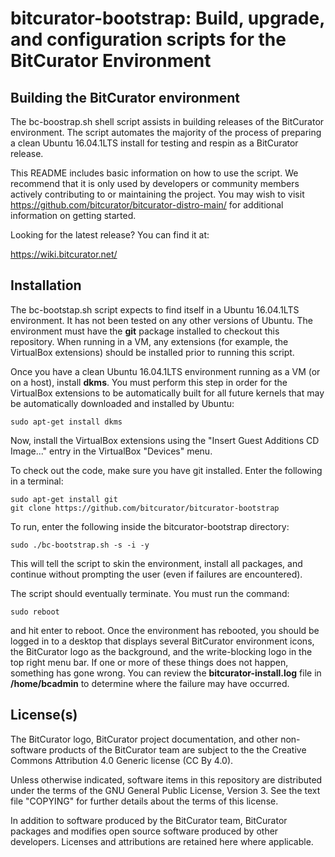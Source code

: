 # bitcurator-bootstrap: Build, upgrade, and configuration scripts for the BitCurator Environment

## Building the BitCurator environment

The bc-boostrap.sh shell script assists in building releases of the BitCurator environment. The script automates the majority of the process of preparing a clean Ubuntu 16.04.1LTS install for testing and respin as a BitCurator release.

This README includes basic information on how to use the script. We recommend that it is only used by developers or community members actively contributing to or maintaining the project. You may wish to visit https://github.com/bitcurator/bitcurator-distro-main/ for additional information on getting started.

Looking for the latest release? You can find it at:

https://wiki.bitcurator.net/

## Installation

The bc-bootstap.sh script expects to find itself in a Ubuntu 16.04.1LTS environment. It has not been tested on any other versions of Ubuntu. The environment must have the **git** package installed to checkout this repository. When running in a VM, any extensions (for example, the VirtualBox extensions) should be installed prior to running this script.

Once you have a clean Ubuntu 16.04.1LTS environment running as a VM (or on a host), install **dkms**. You must perform this step in order for the VirtualBox extensions to be automatically built for all future kernels that may be automatically downloaded and installed by Ubuntu:

```shell
sudo apt-get install dkms
```

Now, install the VirtualBox extensions using the "Insert Guest Additions CD Image..." entry in the VirtualBox "Devices" menu.

To check out the code, make sure you have git installed. Enter the following in a terminal:

```shell
sudo apt-get install git
git clone https://github.com/bitcurator/bitcurator-bootstrap
```

To run, enter the following inside the bitcurator-bootstrap directory:

```shell
sudo ./bc-bootstrap.sh -s -i -y
```

This will tell the script to skin the environment, install all packages, and continue without prompting the user (even if failures are encountered).

The script should eventually terminate. You must run the command:

```shell
sudo reboot
```
and hit enter to reboot. Once the environment has rebooted, you should be logged in to a desktop that displays several BitCurator environment icons, the BitCurator logo as the background, and the write-blocking logo in the top right menu bar. If one or more of these things does not happen, something has gone wrong. You can review the **bitcurator-install.log** file in **/home/bcadmin** to determine where the failure may have occurred.

## License(s)

The BitCurator logo, BitCurator project documentation, and other non-software products of the BitCurator team are subject to the the Creative Commons Attribution 4.0 Generic license (CC By 4.0).

Unless otherwise indicated, software items in this repository are distributed under the terms of the GNU General Public License, Version 3. See the text file "COPYING" for further details about the terms of this license.

In addition to software produced by the BitCurator team, BitCurator packages and modifies open source software produced by other developers. Licenses and attributions are retained here where applicable.

